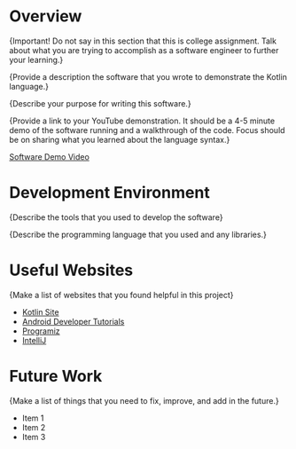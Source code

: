 # Overview

{Important!  Do not say in this section that this is college assignment.  Talk about what you are trying to accomplish as a software engineer to further your learning.}

{Provide a description the software that you wrote to demonstrate the Kotlin language.}

{Describe your purpose for writing this software.}

{Provide a link to your YouTube demonstration.  It should be a 4-5 minute demo of the software running and a walkthrough of the code.  Focus should be on sharing what you learned about the language syntax.}

[Software Demo Video](http://youtube.link.goes.here)

# Development Environment

{Describe the tools that you used to develop the software}

{Describe the programming language that you used and any libraries.}

# Useful Websites

{Make a list of websites that you found helpful in this project}
* [Kotlin Site](http://kotlinlang.org)
* [Android Developer Tutorials](http://https://developer.android.com/)
* [Programiz](https://www.programiz.com/kotlin-programming/)
* [IntelliJ](https://www.jetbrains.com/help/idea/get-started-with-kotlin.html#new-kotlin-project-no-frameworks)



# Future Work

{Make a list of things that you need to fix, improve, and add in the future.}
* Item 1
* Item 2
* Item 3